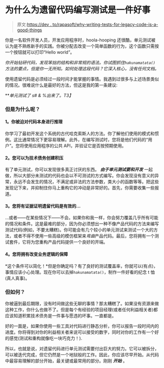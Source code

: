 # 为什么为遗留代码编写测试是一件好事

> 原文:[https://dev . to/rapasoft/why-writing-tests-for-legacy-code-is-a-good-things](https://dev.to/rapasoft/why-writing-tests-for-legacy-code-is-a-good-thing)

你是一名软件开发人员，开发应用程序时，hoola-hooping 还很酷，单元测试被认为是不熟练新手的实践。你被分配去改变一个简单函数的行为，这个函数只需按一个按钮就可以打印“Hello world”。

*你开始钻研代码，发现笨拙的结构和非常规的语法。你试图抓住`hakunamatata()`方法的要点，但是你一无所知。如何处理这段代码？它深入核心，没有任何文档。*

使用遗留代码是必须经过一段时间才能掌握的事情。我遇到过很多与上述场景类似的情况。很难说什么是最好的方法，但这是我的第一条建议:

***单元测试了 s# & %出来了。*T3】**

### 但是为什么呢？

#### 1。你被迫对代码本身进行推理

你学习了最初开发这个系统的古代哈克索斯人的方法。你了解他们使用的模式和惯例。这比通常情况下更容易理解。此外，在编写测试时，您将是他们代码的“用户”。您将使用应用程序的公共 API，并验证它是否按预期使用。

#### 2。您可以为技术债务创建积压

有了单元测试，你可以发现很多真正讨厌的东西。 ***由于单元测试要和开发*** 一起做，所以大部分未测试的代码也会以不可测试的方式编写。你会发现没有意义的异常，永远不会发生的情况，不满足或非法的方法参数，类大小的函数等等。把这些发现记下来，并抑制住你马上重构它的冲动是非常好的。首先，你需要收集一些报道。

#### 3。您将有证据证明遗留代码是有效的...

...或者——在某些情况下——不会。如果你和我一样，你会努力覆盖几乎所有可能的情况和条件。这是最难的部分，因为你必须想出一种不像产品代码的方法来编写测试代码(例如，不要太糟糕)。你可能会有几个较小的单元测试来测试一个大的方法，或者不得不使用一些高级的模仿框架来*弯曲*产品代码。最后，您将拥有一个测试套件，它将为您重构产品代码提供一个良好的开端。

#### 4。您将拥有改变业务逻辑的保障

*这个条件可以简化！*但是你确定吗？有了良好的测试覆盖率，你就可以(有点)，事情应该小心处理。现在你可以去掉`hakunamatata()`，制作一件好看的纪念 t 恤(真人真事)。

### 但如何？

你被逼到最后期限，没有时间做这些无聊的事情？那太糟糕了。如果没有资源来做这种工作，你什么也做不了。但是每个有经验的项目经理(或者任何利益相关者)都应该知道积累技术债务是一件事与愿违的坏事。一直都是。

好的一面是，如果你使用一些工具对代码进行静态分析，你可以报告一段时间内的进度。你将得到对你的利益相关者来说可以接受的数字，同时对你的工作有一个好的感觉(测试和重构就像吃一块巧克力！).

所以，也就是说，对遗留代码进行单元测试需要付出巨大的努力。它可以被拆分，可以被迭代完成，但它仍然是一个地狱般的工作。因此，你应该尽早开始。从代码中最容易理解的部分开始，最关键或最常用的部分。刚刚 ***开始*** 。